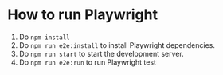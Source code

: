 # How to run Playwright
1. Do `npm install`
2. Do `npm run e2e:install` to install Playwright dependencies.
3. Do `npm run start` to start the development server.
3. Do `npm run e2e:run` to run Playwright test
